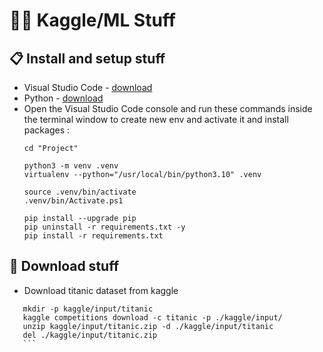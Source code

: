 # :scientist: Kaggle/ML Stuff

## :clipboard: Install and setup stuff

- Visual Studio Code - [download](https://code.visualstudio.com/Download)
- Python - [download](https://www.python.org/)
- Open the Visual Studio Code console and run these commands inside the terminal window to create new env and activate it and install packages : 
    ```	
    cd "Project"

    python3 -m venv .venv
    virtualenv --python="/usr/local/bin/python3.10" .venv

    source .venv/bin/activate
    .venv/bin/Activate.ps1

    pip install --upgrade pip
    pip uninstall -r requirements.txt -y
    pip install -r requirements.txt
    ```

## :scroll: Download stuff

- Download titanic dataset from kaggle
 ```	
    mkdir -p kaggle/input/titanic
    kaggle competitions download -c titanic -p ./kaggle/input/
    unzip kaggle/input/titanic.zip -d ./kaggle/input/titanic
    del ./kaggle/input/titanic.zip
    ```